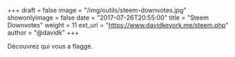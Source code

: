 +++
draft = false
image = "/img/outils/steem-downvotes.jpg"
showonlyimage = false
date = "2017-07-26T20:55:00"
title = "Steem Downvotes"
weight = 11
ext_url = "https://www.davidkevork.me/steem.php"
author = "@davidk"
+++

Découvrez qui vous a flaggé.

<!--more-->
